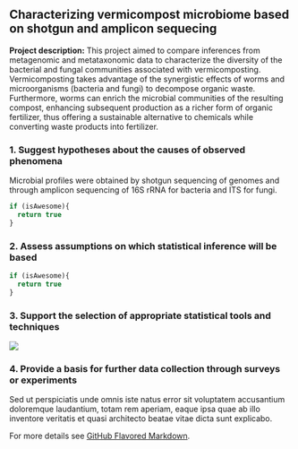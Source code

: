 ## Characterizing vermicompost microbiome based on shotgun and amplicon sequecing

**Project description:** This project aimed to compare inferences from metagenomic and metataxonomic 
data to characterize the diversity of the bacterial and fungal communities associated with vermicomposting.
Vermicomposting takes advantage of the synergistic effects of worms and microorganisms (bacteria and fungi) 
to decompose organic waste. Furthermore, worms can enrich the microbial communities of the resulting compost,
enhancing subsequent production as a richer form of organic fertilizer, thus offering a sustainable alternative 
to chemicals while converting waste products into fertilizer. 


### 1. Suggest hypotheses about the causes of observed phenomena

Microbial profiles were obtained by shotgun sequencing  of genomes and through amplicon sequencing of 16S rRNA for bacteria and ITS for fungi.

```javascript
if (isAwesome){
  return true
}
```

### 2. Assess assumptions on which statistical inference will be based

```javascript
if (isAwesome){
  return true
}
```

### 3. Support the selection of appropriate statistical tools and techniques

<img src="images/dummy_thumbnail.jpg?raw=true"/>

### 4. Provide a basis for further data collection through surveys or experiments

Sed ut perspiciatis unde omnis iste natus error sit voluptatem accusantium doloremque laudantium, totam rem aperiam, eaque ipsa quae ab illo inventore veritatis et quasi architecto beatae vitae dicta sunt explicabo. 

For more details see [GitHub Flavored Markdown](https://guides.github.com/features/mastering-markdown/).

